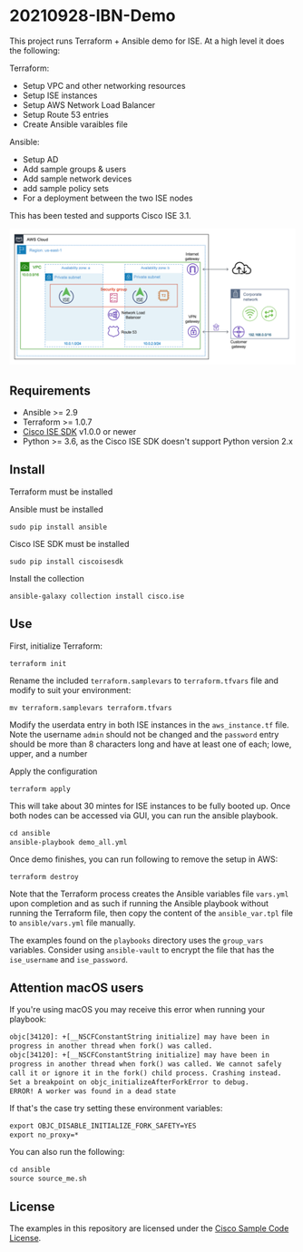 # 20210928-IBN-Demo

This project runs Terraform + Ansible demo for ISE. At a high level it does the following:

Terraform:
- Setup VPC and other networking resources
- Setup ISE instances
- Setup AWS Network Load Balancer
- Setup Route 53 entries
- Create Ansible varaibles file

Ansible:
- Setup AD
- Add sample groups & users
- Add sample network devices
- add sample policy sets
- For a deployment between the two ISE nodes

This has been tested and supports Cisco ISE 3.1.

![Diagram](demo_setup.png)

## Requirements
- Ansible >= 2.9
- Terraform >= 1.0.7
- [Cisco ISE SDK](https://github.com/CiscoISE/ciscoisesdk) v1.0.0 or newer
- Python >= 3.6, as the Cisco ISE SDK doesn't support Python version 2.x

## Install
Terraform must be installed

Ansible must be installed
```
sudo pip install ansible
```

Cisco ISE SDK must be installed
```
sudo pip install ciscoisesdk
```

Install the collection
```
ansible-galaxy collection install cisco.ise
```

## Use
First, initialize Terraform:
```
terraform init
```

Rename the included `terraform.samplevars` to `terraform.tfvars` file and modify to suit your environment:
```
mv terraform.samplevars terraform.tfvars
```

Modify the userdata entry in both ISE instances in the `aws_instance.tf` file. Note the username `admin` should not be changed and the `password` entry should be more than 8 characters long and have at least one of each; lowe, upper, and a number

Apply the configuration
```
terraform apply
```

This will take about 30 mintes for ISE instances to be fully booted up. Once both nodes can be accessed via GUI, you can run the ansible playbook.
```
cd ansible
ansible-playbook demo_all.yml
```

Once demo finishes, you can run following to remove the setup in AWS:
```
terraform destroy
```

Note that the Terraform process creates the Ansible variables file `vars.yml` upon completion and as such if running the Ansible playbook without running the Terraform file, then copy the content of the `ansible_var.tpl` file to `ansible/vars.yml` file manually.

The examples found on the `playbooks` directory uses the `group_vars` variables. Consider using `ansible-vault` to encrypt the file that has the `ise_username` and `ise_password`.

## Attention macOS users

If you're using macOS you may receive this error when running your playbook:

```
objc[34120]: +[__NSCFConstantString initialize] may have been in progress in another thread when fork() was called.
objc[34120]: +[__NSCFConstantString initialize] may have been in progress in another thread when fork() was called. We cannot safely call it or ignore it in the fork() child process. Crashing instead. Set a breakpoint on objc_initializeAfterForkError to debug.
ERROR! A worker was found in a dead state
```

If that's the case try setting these environment variables:
```
export OBJC_DISABLE_INITIALIZE_FORK_SAFETY=YES
export no_proxy=*
```

You can also run the following:
```
cd ansible
source source_me.sh
```

## License

The examples in this repository are licensed under the [Cisco Sample Code License](https://developer.cisco.com/site/license/cisco-sample-code-license/).
